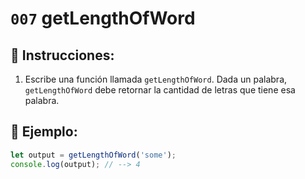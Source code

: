 # `007` getLengthOfWord

## 📝 Instrucciones:

1. Escribe una función llamada `getLengthOfWord`. Dada un palabra, `getLengthOfWord` debe retornar la cantidad de letras que tiene esa palabra.

## 📎 Ejemplo:

```Javascript
let output = getLengthOfWord('some');
console.log(output); // --> 4
```
